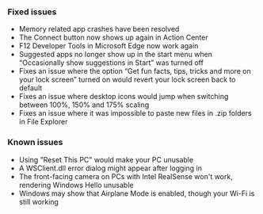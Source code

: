 ### Fixed issues
- Memory related app crashes have been resolved
- The Connect button now shows up again in Action Center
- F12 Developer Tools in Microsoft Edge now work again
- Suggested apps no longer show up in the start menu when “Occasionally show suggestions in Start” was turned off
- Fixes an issue where the option “Get fun facts, tips, tricks and more on your lock screen” turned on would revert your lock screen back to default
- Fixes an issue where desktop icons would jump when switching between 100%, 150% and 175% scaling
- Fixes an issue where it was impossible to paste new files in .zip folders in File Explorer

### Known issues
- Using "Reset This PC" would make your PC unusable
- A WSClient.dll error dialog might appear after logging in
- The front-facing camera on PCs with Intel RealSense won't work, rendering Windows Hello unusable
- Windows may show that Airplane Mode is enabled, though your Wi-Fi is still working